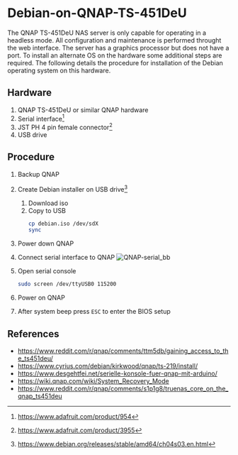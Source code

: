 # Debian-on-QNAP-TS-451DeU
The QNAP TS-451DeU NAS server is only capable for operating in a headless mode.  All configuration and maintenance is performed throught the web interface.  The server has a graphics processor but does not have a port.  To install an alternate OS on the hardware some additional steps are required.  The following details the procedure for installation of the Debian operating system on this hardware.

## Hardware
1. QNAP TS-451DeU or similar QNAP hardware
2. Serial interface[^1]
3. JST PH 4 pin female connector[^2]
4. USB drive
   
## Procedure
1. Backup QNAP
2. Create Debian installer on USB drive[^3]
   1. Download iso
   2. Copy to USB
      ```bash
      cp debian.iso /dev/sdX
      sync
      ```
4. Power down QNAP
5. Connect serial interface to QNAP
   ![QNAP-serial_bb](https://github.com/jnbastoky/Debian-on-QNAP-TS-451DeU/assets/19656286/9f465be6-2cbf-45a7-8521-b36ecccf0477)

7. Open serial console
   ```bash
   sudo screen /dev/ttyUSB0 115200
   ```
8. Power on QNAP
9. After system beep press `ESC` to enter the BIOS setup

## References
- https://www.reddit.com/r/qnap/comments/ttm5db/gaining_access_to_the_ts451deu/
- https://www.cyrius.com/debian/kirkwood/qnap/ts-219/install/
- https://www.desgehtfei.net/serielle-konsole-fuer-qnap-mit-arduino/
- https://wiki.qnap.com/wiki/System_Recovery_Mode
- https://www.reddit.com/r/qnap/comments/s1p1g8/truenas_core_on_the_qnap_ts451deu

[^1]: https://www.adafruit.com/product/954
[^2]: https://www.adafruit.com/product/3955 
[^3]: https://www.debian.org/releases/stable/amd64/ch04s03.en.html

